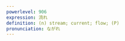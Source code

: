 ```yaml
---
powerlevel: 906
expression: 流れ
definition: (n) stream; current; flow; (P)
pronunciation: ながれ
---
```

